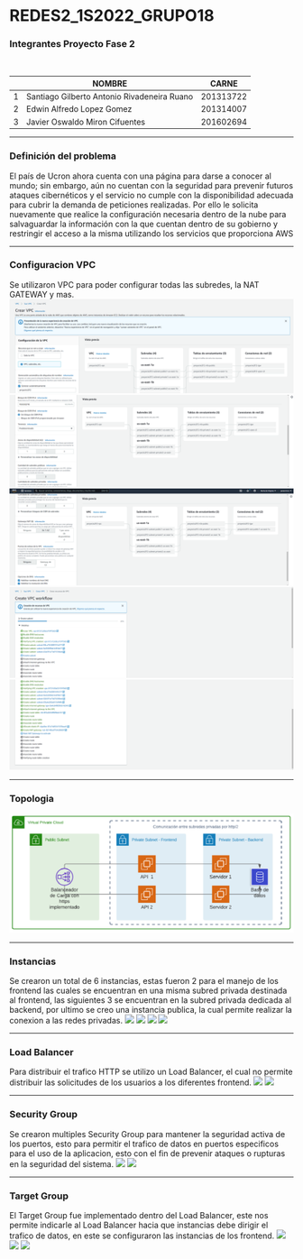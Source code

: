 # REDES2_1S2022_GRUPO18

### Integrantes Proyecto Fase 2
<br>

|   | NOMBRE                                      | CARNE     |
| - | ------------------------------------------- | --------- |
| 1 | Santiago Gilberto Antonio Rivadeneira Ruano | 201313722 |
| 2 | Edwin Alfredo Lopez Gomez                   | 201314007 |
| 3 | Javier Oswaldo Miron Cifuentes              | 201602694 |

---
### Definición del problema
El país de Ucron ahora cuenta con una página para darse a conocer al mundo;
sin embargo, aún no cuentan con la seguridad para prevenir futuros ataques
cibernéticos y el servicio no cumple con la disponibilidad adecuada para cubrir la
demanda de peticiones realizadas.
Por ello le solicita nuevamente que realice la configuración necesaria dentro de
la nube para salvaguardar la información con la que cuentan dentro de su
gobierno y restringir el acceso a la misma utilizando los servicios que proporciona
AWS

---
### Configuracion VPC
Se utilizaron VPC para poder configurar todas las subredes, la NAT GATEWAY y mas.
<img src="Images/img1.png">
<img src="Images/img2.png">
<img src="Images/img3.png">
<img src="Images/img4.png">
<img src="Images/img5.png">

---
### Topologia
<img src="Images/arquitectura.png">

---
### Instancias
Se crearon un total de 6 instancias, estas fueron 2 para el manejo de los frontend las cuales se encuentran en una misma subred privada destinada al frontend, las siguientes 3 se encuentran en la subred privada dedicada al backend, por ultimo se creo una instancia publica, la cual permite realizar la conexion a las redes privadas.
<img src="Images/img6.png">
<img src="Images/img7.png">
<img src="Images/img8.png">
<img src="Images/img9.png">

---
### Load Balancer
Para distribuir el trafico HTTP se utilizo un Load Balancer, el cual no permite distribuir las solicitudes de los usuarios a los diferentes frontend.
<img src="Images/img10.png">
<img src="Images/img11.png">

---
### Security Group
Se crearon multiples Security Group para mantener la seguridad activa de los puertos, esto para permitir el trafico de datos en puertos especificos para el uso de la aplicacion, esto con el fin de prevenir ataques o rupturas en la seguridad del sistema.
<img src="Images/img12.png">
<img src="Images/img13.png">

---
### Target Group
El Target Group fue implementado dentro del Load Balancer, este nos permite indicarle al Load Balancer hacia que instancias debe dirigir el trafico de datos, en este se configuraron las instancias de los frontend.
<img src="Images/img14.png">
<img src="Images/img15.png">
<img src="Images/img16.png">

